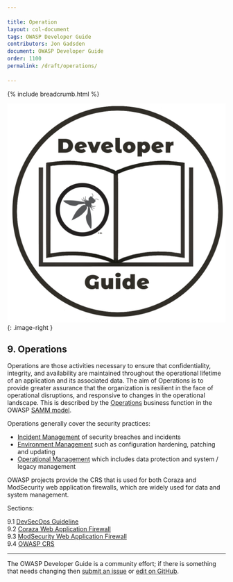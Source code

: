 ```yaml
---

title: Operation
layout: col-document
tags: OWASP Developer Guide
contributors: Jon Gadsden
document: OWASP Developer Guide
order: 1100
permalink: /draft/operations/

---
```


{% include breadcrumb.html %}

![Developer guide logo](../../assets/images/dg_logo.png "OWASP Developer Guide"){: .image-right }

## 9. Operations

Operations are those activities necessary to ensure that confidentiality, integrity, and availability
are maintained throughout the operational lifetime of an application and its associated data.
The aim of Operations is to provide greater assurance that the organization is resilient
in the face of operational disruptions, and responsive to changes in the operational landscape.
This is described by the [Operations][sammo] business function in the OWASP [SAMM model][samm].

Operations generally cover the security practices:

* [Incident Management][sammoim] of security breaches and incidents
* [Environment Management][sammoem] such as configuration hardening, patching and updating
* [Operational Management][sammoom] which includes data protection and system / legacy management

OWASP projects provide the CRS that is used for both Coraza and ModSecurity web application firewalls,
which are widely used for data and system management.

Sections:

9.1 [DevSecOps Guideline](01-devsecops.md)  
9.2 [Coraza Web Application Firewall](02-coraza.md)  
9.3 [ModSecurity Web Application Firewall](03-modsecurity.md)  
9.4 [OWASP CRS](04-crs.md)  

----

The OWASP Developer Guide is a community effort; if there is something that needs changing
then [submit an issue][issue1100] or [edit on GitHub][edit1100].

[edit1100]: https://github.com/OWASP/www-project-developer-guide/blob/main/draft/11-operations/toc.md
[issue1100]: https://github.com/OWASP/www-project-developer-guide/issues/new?labels=enhancement&template=request.md&title=Update:%2011-operations/00-toc
[samm]: https://owaspsamm.org/about/
[sammo]: https://owaspsamm.org/model/operations/
[sammoem]: https://owaspsamm.org/model/operations/environment-management/
[sammoim]: https://owaspsamm.org/model/operations/incident-management
[sammoom]: https://owaspsamm.org/model/operations/operational-management/
